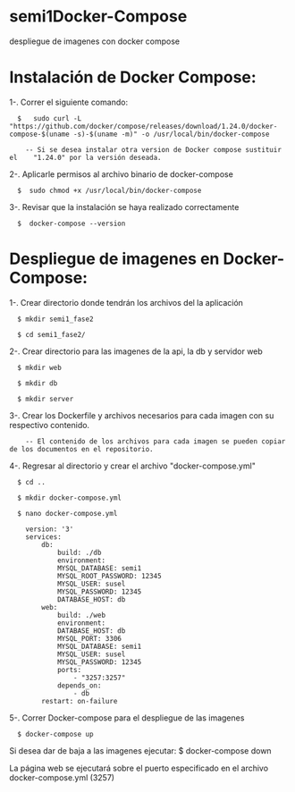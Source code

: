 # semi1Docker-Compose
despliegue de imagenes con docker compose

# Instalación de Docker Compose:
  1-. Correr el siguiente comando:
      
      $   sudo curl -L "https://github.com/docker/compose/releases/download/1.24.0/docker-compose-$(uname -s)-$(uname -m)" -o /usr/local/bin/docker-compose

        -- Si se desea instalar otra version de Docker compose sustituir el    "1.24.0" por la versión deseada.

  2-. Aplicarle permisos al archivo binario de docker-compose
      
      $  sudo chmod +x /usr/local/bin/docker-compose
 
  3-. Revisar que la instalación se haya realizado correctamente
      
      $  docker-compose --version
 
 # Despliegue de imagenes en Docker-Compose:
  
  1-. Crear directorio donde tendrán los archivos del la aplicación
      
      $ mkdir semi1_fase2
      
      $ cd semi1_fase2/
      
  2-. Crear directorio para las imagenes de la api, la db y servidor web
      
      $ mkdir web
      
      $ mkdir db
      
      $ mkdir server
  
  3-. Crear los Dockerfile y archivos necesarios para cada imagen con su respectivo contenido.
  
        -- El contenido de los archivos para cada imagen se pueden copiar de los documentos en el repositorio.
        
  4-. Regresar al directorio y crear el archivo "docker-compose.yml"
      
      $ cd ..
      
      $ mkdir docker-compose.yml
      
      $ nano docker-compose.yml
      
        version: '3'
        services:
            db:
                build: ./db
                environment:
                MYSQL_DATABASE: semi1
                MYSQL_ROOT_PASSWORD: 12345
                MYSQL_USER: susel
                MYSQL_PASSWORD: 12345
                DATABASE_HOST: db
            web:
                build: ./web
                environment:
                DATABASE_HOST: db
                MYSQL_PORT: 3306
                MYSQL_DATABASE: semi1
                MYSQL_USER: susel
                MYSQL_PASSWORD: 12345
                ports:
                    - "3257:3257"
                depends_on:
                    - db
            restart: on-failure 
      
5-. Correr Docker-compose para el despliegue de las imagenes

      $ docker-compose up
      
Si desea dar de baja a las imagenes ejecutar:
      $ docker-compose down

La página web se ejecutará sobre el puerto especificado en el archivo docker-compose.yml (3257)
